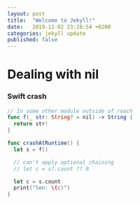 ```yaml
---
layout: post
title:  "Welcome to Jekyll!"
date:   2019-11-02 23:28:54 +0200
categories: jekyll update
published: false
---
```


# Dealing with nil

### Swift crash

```swift
// In some other module outside of reach
func f(_ str: String? = nil) -> String {
  return str!
}

func crashAtRuntime() {
  let s = f()

  // can't apply optional chaining
  // let c = s?.count ?? 0

  let c = s.count
  print("len: \(c)")
}
```